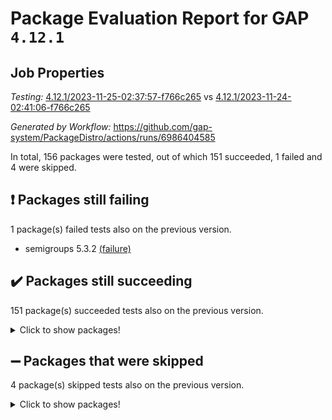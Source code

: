 # Package Evaluation Report for GAP `4.12.1`

## Job Properties

*Testing:* [4.12.1/2023-11-25-02:37:57-f766c265](https://github.com/gap-system/PackageDistro/blob/data/reports/4.12.1/2023-11-25-02:37:57-f766c265) vs [4.12.1/2023-11-24-02:41:06-f766c265](https://github.com/gap-system/PackageDistro/blob/data/reports/4.12.1/2023-11-24-02:41:06-f766c265)

*Generated by Workflow:* https://github.com/gap-system/PackageDistro/actions/runs/6986404585

In total, 156 packages were tested, out of which 151 succeeded, 1 failed and 4 were skipped.

## :exclamation: Packages still failing

1 package(s) failed tests also on the previous version.
- semigroups 5.3.2 [(failure)](https://github.com/gap-system/PackageDistro/actions/runs/6986404585/job/19012022755)

## :heavy_check_mark: Packages still succeeding

151 package(s) succeeded tests also on the previous version.
<details><summary>Click to show packages!</summary>

- 4ti2interface 2023.02-04 [(success)](https://github.com/gap-system/PackageDistro/actions/runs/6986404585/job/19012011741)
- ace 5.6.2 [(success)](https://github.com/gap-system/PackageDistro/actions/runs/6986404585/job/19012011814)
- aclib 1.3.2 [(success)](https://github.com/gap-system/PackageDistro/actions/runs/6986404585/job/19012011871)
- agt 0.3.1 [(success)](https://github.com/gap-system/PackageDistro/actions/runs/6986404585/job/19012011958)
- alnuth 3.2.1 [(success)](https://github.com/gap-system/PackageDistro/actions/runs/6986404585/job/19012012025)
- anupq 3.3.0 [(success)](https://github.com/gap-system/PackageDistro/actions/runs/6986404585/job/19012012093)
- atlasrep 2.1.7 [(success)](https://github.com/gap-system/PackageDistro/actions/runs/6986404585/job/19012012158)
- autodoc 2023.06.19 [(success)](https://github.com/gap-system/PackageDistro/actions/runs/6986404585/job/19012013125)
- automata 1.15 [(success)](https://github.com/gap-system/PackageDistro/actions/runs/6986404585/job/19012013383)
- automgrp 1.3.2 [(success)](https://github.com/gap-system/PackageDistro/actions/runs/6986404585/job/19012013574)
- autpgrp 1.11 [(success)](https://github.com/gap-system/PackageDistro/actions/runs/6986404585/job/19012013939)
- cap 2023.10-07 [(success)](https://github.com/gap-system/PackageDistro/actions/runs/6986404585/job/19012014379)
- caratinterface 2.3.5 [(success)](https://github.com/gap-system/PackageDistro/actions/runs/6986404585/job/19012014979)
- cddinterface 2022.11.01 [(success)](https://github.com/gap-system/PackageDistro/actions/runs/6986404585/job/19012015107)
- circle 1.6.6 [(success)](https://github.com/gap-system/PackageDistro/actions/runs/6986404585/job/19012015194)
- classicpres 1.22 [(success)](https://github.com/gap-system/PackageDistro/actions/runs/6986404585/job/19012015282)
- cohomolo 1.6.11 [(success)](https://github.com/gap-system/PackageDistro/actions/runs/6986404585/job/19012015403)
- congruence 1.2.5 [(success)](https://github.com/gap-system/PackageDistro/actions/runs/6986404585/job/19012015528)
- corelg 1.56 [(success)](https://github.com/gap-system/PackageDistro/actions/runs/6986404585/job/19012015627)
- crime 1.6 [(success)](https://github.com/gap-system/PackageDistro/actions/runs/6986404585/job/19012015716)
- crisp 1.4.6 [(success)](https://github.com/gap-system/PackageDistro/actions/runs/6986404585/job/19012015825)
- crypting 0.10.4 [(success)](https://github.com/gap-system/PackageDistro/actions/runs/6986404585/job/19012015914)
- cryst 4.1.26 [(success)](https://github.com/gap-system/PackageDistro/actions/runs/6986404585/job/19012016024)
- crystcat 1.1.10 [(success)](https://github.com/gap-system/PackageDistro/actions/runs/6986404585/job/19012016134)
- ctbllib 1.3.6 [(success)](https://github.com/gap-system/PackageDistro/actions/runs/6986404585/job/19012016211)
- cubefree 1.19 [(success)](https://github.com/gap-system/PackageDistro/actions/runs/6986404585/job/19012016301)
- curlinterface 2.3.2 [(success)](https://github.com/gap-system/PackageDistro/actions/runs/6986404585/job/19012016382)
- cvec 2.8.1 [(success)](https://github.com/gap-system/PackageDistro/actions/runs/6986404585/job/19012016469)
- datastructures 0.3.0 [(success)](https://github.com/gap-system/PackageDistro/actions/runs/6986404585/job/19012016566)
- deepthought 1.0.6 [(success)](https://github.com/gap-system/PackageDistro/actions/runs/6986404585/job/19012016669)
- design 1.8 [(success)](https://github.com/gap-system/PackageDistro/actions/runs/6986404585/job/19012016743)
- difsets 2.3.1 [(success)](https://github.com/gap-system/PackageDistro/actions/runs/6986404585/job/19012016823)
- digraphs 1.6.3 [(success)](https://github.com/gap-system/PackageDistro/actions/runs/6986404585/job/19012016916)
- edim 1.3.7 [(success)](https://github.com/gap-system/PackageDistro/actions/runs/6986404585/job/19012016977)
- example 4.3.4 [(success)](https://github.com/gap-system/PackageDistro/actions/runs/6986404585/job/19012017058)
- examplesforhomalg 2023.10-01 [(success)](https://github.com/gap-system/PackageDistro/actions/runs/6986404585/job/19012017135)
- factint 1.6.3 [(success)](https://github.com/gap-system/PackageDistro/actions/runs/6986404585/job/19012017226)
- ferret 1.0.9 [(success)](https://github.com/gap-system/PackageDistro/actions/runs/6986404585/job/19012017305)
- fga 1.5.0 [(success)](https://github.com/gap-system/PackageDistro/actions/runs/6986404585/job/19012017396)
- fining 1.5.6 [(success)](https://github.com/gap-system/PackageDistro/actions/runs/6986404585/job/19012017471)
- float 1.0.3 [(success)](https://github.com/gap-system/PackageDistro/actions/runs/6986404585/job/19012017536)
- format 1.4.3 [(success)](https://github.com/gap-system/PackageDistro/actions/runs/6986404585/job/19012017604)
- forms 1.2.9 [(success)](https://github.com/gap-system/PackageDistro/actions/runs/6986404585/job/19012017670)
- fplsa 1.2.6 [(success)](https://github.com/gap-system/PackageDistro/actions/runs/6986404585/job/19012017715)
- fr 2.4.12 [(success)](https://github.com/gap-system/PackageDistro/actions/runs/6986404585/job/19012017759)
- francy 2.0.3 [(success)](https://github.com/gap-system/PackageDistro/actions/runs/6986404585/job/19012017809)
- fwtree 1.3 [(success)](https://github.com/gap-system/PackageDistro/actions/runs/6986404585/job/19012017865)
- gapdoc 1.6.6 [(success)](https://github.com/gap-system/PackageDistro/actions/runs/6986404585/job/19012017897)
- gauss 2023.02-04 [(success)](https://github.com/gap-system/PackageDistro/actions/runs/6986404585/job/19012017942)
- gaussforhomalg 2023.10-01 [(success)](https://github.com/gap-system/PackageDistro/actions/runs/6986404585/job/19012017974)
- gbnp 1.0.5 [(success)](https://github.com/gap-system/PackageDistro/actions/runs/6986404585/job/19012018023)
- generalizedmorphismsforcap 2023.08-02 [(success)](https://github.com/gap-system/PackageDistro/actions/runs/6986404585/job/19012018063)
- genss 1.6.8 [(success)](https://github.com/gap-system/PackageDistro/actions/runs/6986404585/job/19012018121)
- gradedmodules 2023.09-01 [(success)](https://github.com/gap-system/PackageDistro/actions/runs/6986404585/job/19012018158)
- gradedringforhomalg 2023.08-01 [(success)](https://github.com/gap-system/PackageDistro/actions/runs/6986404585/job/19012018198)
- grape 4.9.0 [(success)](https://github.com/gap-system/PackageDistro/actions/runs/6986404585/job/19012018232)
- groupoids 1.73 [(success)](https://github.com/gap-system/PackageDistro/actions/runs/6986404585/job/19012018265)
- grpconst 2.6.4 [(success)](https://github.com/gap-system/PackageDistro/actions/runs/6986404585/job/19012018295)
- guarana 0.96.3 [(success)](https://github.com/gap-system/PackageDistro/actions/runs/6986404585/job/19012018332)
- guava 3.18 [(success)](https://github.com/gap-system/PackageDistro/actions/runs/6986404585/job/19012018368)
- hap 1.60 [(success)](https://github.com/gap-system/PackageDistro/actions/runs/6986404585/job/19012018417)
- hapcryst 0.1.15 [(success)](https://github.com/gap-system/PackageDistro/actions/runs/6986404585/job/19012018456)
- hecke 1.5.3 [(success)](https://github.com/gap-system/PackageDistro/actions/runs/6986404585/job/19012018500)
- help 3.5 [(success)](https://github.com/gap-system/PackageDistro/actions/runs/6986404585/job/19012018553)
- homalg 2023.10-01 [(success)](https://github.com/gap-system/PackageDistro/actions/runs/6986404585/job/19012018588)
- homalgtocas 2023.08-01 [(success)](https://github.com/gap-system/PackageDistro/actions/runs/6986404585/job/19012018639)
- idrel 2.45 [(success)](https://github.com/gap-system/PackageDistro/actions/runs/6986404585/job/19012018678)
- images 1.3.1 [(success)](https://github.com/gap-system/PackageDistro/actions/runs/6986404585/job/19012018716)
- intpic 0.3.0 [(success)](https://github.com/gap-system/PackageDistro/actions/runs/6986404585/job/19012018763)
- io 4.8.2 [(success)](https://github.com/gap-system/PackageDistro/actions/runs/6986404585/job/19012018808)
- io_forhomalg 2023.02-04 [(success)](https://github.com/gap-system/PackageDistro/actions/runs/6986404585/job/19012018852)
- irredsol 1.4.4 [(success)](https://github.com/gap-system/PackageDistro/actions/runs/6986404585/job/19012018904)
- json 2.1.1 [(success)](https://github.com/gap-system/PackageDistro/actions/runs/6986404585/job/19012018957)
- jupyterkernel 1.5.0 [(success)](https://github.com/gap-system/PackageDistro/actions/runs/6986404585/job/19012019013)
- jupyterviz 1.5.6 [(success)](https://github.com/gap-system/PackageDistro/actions/runs/6986404585/job/19012019075)
- kan 1.36 [(success)](https://github.com/gap-system/PackageDistro/actions/runs/6986404585/job/19012019150)
- kbmag 1.5.11 [(success)](https://github.com/gap-system/PackageDistro/actions/runs/6986404585/job/19012019199)
- laguna 3.9.6 [(success)](https://github.com/gap-system/PackageDistro/actions/runs/6986404585/job/19012019259)
- liealgdb 2.2.1 [(success)](https://github.com/gap-system/PackageDistro/actions/runs/6986404585/job/19012019308)
- liepring 2.8 [(success)](https://github.com/gap-system/PackageDistro/actions/runs/6986404585/job/19012019382)
- liering 2.4.2 [(success)](https://github.com/gap-system/PackageDistro/actions/runs/6986404585/job/19012019447)
- linearalgebraforcap 2023.11-01 [(success)](https://github.com/gap-system/PackageDistro/actions/runs/6986404585/job/19012019528)
- localizeringforhomalg 2023.10-01 [(success)](https://github.com/gap-system/PackageDistro/actions/runs/6986404585/job/19012019595)
- loops 3.4.3 [(success)](https://github.com/gap-system/PackageDistro/actions/runs/6986404585/job/19012019655)
- lpres 1.0.3 [(success)](https://github.com/gap-system/PackageDistro/actions/runs/6986404585/job/19012019722)
- majoranaalgebras 1.5.1 [(success)](https://github.com/gap-system/PackageDistro/actions/runs/6986404585/job/19012019800)
- mapclass 1.4.6 [(success)](https://github.com/gap-system/PackageDistro/actions/runs/6986404585/job/19012019871)
- matgrp 0.70 [(success)](https://github.com/gap-system/PackageDistro/actions/runs/6986404585/job/19012019933)
- matricesforhomalg 2023.11-01 [(success)](https://github.com/gap-system/PackageDistro/actions/runs/6986404585/job/19012019994)
- modisom 2.5.4 [(success)](https://github.com/gap-system/PackageDistro/actions/runs/6986404585/job/19012020080)
- modulepresentationsforcap 2023.10-01 [(success)](https://github.com/gap-system/PackageDistro/actions/runs/6986404585/job/19012020145)
- modules 2023.10-01 [(success)](https://github.com/gap-system/PackageDistro/actions/runs/6986404585/job/19012020216)
- monoidalcategories 2023.11-02 [(success)](https://github.com/gap-system/PackageDistro/actions/runs/6986404585/job/19012020269)
- nconvex 2022.09-01 [(success)](https://github.com/gap-system/PackageDistro/actions/runs/6986404585/job/19012020339)
- nilmat 1.4.2 [(success)](https://github.com/gap-system/PackageDistro/actions/runs/6986404585/job/19012020417)
- nock 1.5 [(success)](https://github.com/gap-system/PackageDistro/actions/runs/6986404585/job/19012020544)
- normalizinterface 1.3.6 [(success)](https://github.com/gap-system/PackageDistro/actions/runs/6986404585/job/19012020637)
- nq 2.5.10 [(success)](https://github.com/gap-system/PackageDistro/actions/runs/6986404585/job/19012020708)
- numericalsgps 1.3.1 [(success)](https://github.com/gap-system/PackageDistro/actions/runs/6986404585/job/19012020792)
- openmath 11.5.3 [(success)](https://github.com/gap-system/PackageDistro/actions/runs/6986404585/job/19012020901)
- orb 4.9.0 [(success)](https://github.com/gap-system/PackageDistro/actions/runs/6986404585/job/19012020997)
- packagemanager 1.4.1 [(success)](https://github.com/gap-system/PackageDistro/actions/runs/6986404585/job/19012021075)
- patternclass 2.4.3 [(success)](https://github.com/gap-system/PackageDistro/actions/runs/6986404585/job/19012021148)
- permut 2.0.4 [(success)](https://github.com/gap-system/PackageDistro/actions/runs/6986404585/job/19012021224)
- polenta 1.3.10 [(success)](https://github.com/gap-system/PackageDistro/actions/runs/6986404585/job/19012021335)
- polymaking 0.8.7 [(success)](https://github.com/gap-system/PackageDistro/actions/runs/6986404585/job/19012021412)
- primgrp 3.4.4 [(success)](https://github.com/gap-system/PackageDistro/actions/runs/6986404585/job/19012021496)
- profiling 2.5.4 [(success)](https://github.com/gap-system/PackageDistro/actions/runs/6986404585/job/19012021582)
- qpa 1.34 [(success)](https://github.com/gap-system/PackageDistro/actions/runs/6986404585/job/19012021667)
- quagroup 1.8.3 [(success)](https://github.com/gap-system/PackageDistro/actions/runs/6986404585/job/19012021742)
- radiroot 2.9 [(success)](https://github.com/gap-system/PackageDistro/actions/runs/6986404585/job/19012021805)
- rcwa 4.7.1 [(success)](https://github.com/gap-system/PackageDistro/actions/runs/6986404585/job/19012021879)
- rds 1.8 [(success)](https://github.com/gap-system/PackageDistro/actions/runs/6986404585/job/19012021951)
- recog 1.4.2 [(success)](https://github.com/gap-system/PackageDistro/actions/runs/6986404585/job/19012022028)
- repndecomp 1.3.0 [(success)](https://github.com/gap-system/PackageDistro/actions/runs/6986404585/job/19012022111)
- repsn 3.1.1 [(success)](https://github.com/gap-system/PackageDistro/actions/runs/6986404585/job/19012022231)
- resclasses 4.7.3 [(success)](https://github.com/gap-system/PackageDistro/actions/runs/6986404585/job/19012022334)
- ringsforhomalg 2023.11-02 [(success)](https://github.com/gap-system/PackageDistro/actions/runs/6986404585/job/19012022441)
- sco 2023.08-01 [(success)](https://github.com/gap-system/PackageDistro/actions/runs/6986404585/job/19012022547)
- scscp 2.4.1 [(success)](https://github.com/gap-system/PackageDistro/actions/runs/6986404585/job/19012022652)
- sglppow 2.3 [(success)](https://github.com/gap-system/PackageDistro/actions/runs/6986404585/job/19012022851)
- sgpviz 0.999.5 [(success)](https://github.com/gap-system/PackageDistro/actions/runs/6986404585/job/19012022961)
- simpcomp 2.1.14 [(success)](https://github.com/gap-system/PackageDistro/actions/runs/6986404585/job/19012023077)
- singular 2023.02.09 [(success)](https://github.com/gap-system/PackageDistro/actions/runs/6986404585/job/19012023193)
- sl2reps 1.1 [(success)](https://github.com/gap-system/PackageDistro/actions/runs/6986404585/job/19012023287)
- sla 1.5.3 [(success)](https://github.com/gap-system/PackageDistro/actions/runs/6986404585/job/19012023385)
- smallgrp 1.5.3 [(success)](https://github.com/gap-system/PackageDistro/actions/runs/6986404585/job/19012023501)
- smallsemi 0.6.13 [(success)](https://github.com/gap-system/PackageDistro/actions/runs/6986404585/job/19012023618)
- sonata 2.9.6 [(success)](https://github.com/gap-system/PackageDistro/actions/runs/6986404585/job/19012023715)
- sophus 1.27 [(success)](https://github.com/gap-system/PackageDistro/actions/runs/6986404585/job/19012023817)
- sotgrps 1.2 [(success)](https://github.com/gap-system/PackageDistro/actions/runs/6986404585/job/19012023925)
- spinsym 1.5.2 [(success)](https://github.com/gap-system/PackageDistro/actions/runs/6986404585/job/19012024028)
- standardff 1.0 [(success)](https://github.com/gap-system/PackageDistro/actions/runs/6986404585/job/19012024169)
- symbcompcc 1.3.2 [(success)](https://github.com/gap-system/PackageDistro/actions/runs/6986404585/job/19012024366)
- thelma 1.3 [(success)](https://github.com/gap-system/PackageDistro/actions/runs/6986404585/job/19012024456)
- tomlib 1.2.9 [(success)](https://github.com/gap-system/PackageDistro/actions/runs/6986404585/job/19012024538)
- toolsforhomalg 2023.10-01 [(success)](https://github.com/gap-system/PackageDistro/actions/runs/6986404585/job/19012024615)
- toric 1.9.5 [(success)](https://github.com/gap-system/PackageDistro/actions/runs/6986404585/job/19012024706)
- toricvarieties 2022.07.13 [(success)](https://github.com/gap-system/PackageDistro/actions/runs/6986404585/job/19012024794)
- transgrp 3.6.4 [(success)](https://github.com/gap-system/PackageDistro/actions/runs/6986404585/job/19012024905)
- ugaly 4.1.3 [(success)](https://github.com/gap-system/PackageDistro/actions/runs/6986404585/job/19012024975)
- unipot 1.5 [(success)](https://github.com/gap-system/PackageDistro/actions/runs/6986404585/job/19012025049)
- unitlib 4.2.0 [(success)](https://github.com/gap-system/PackageDistro/actions/runs/6986404585/job/19012025122)
- utils 0.84 [(success)](https://github.com/gap-system/PackageDistro/actions/runs/6986404585/job/19012025179)
- uuid 0.7 [(success)](https://github.com/gap-system/PackageDistro/actions/runs/6986404585/job/19012025236)
- walrus 0.9991 [(success)](https://github.com/gap-system/PackageDistro/actions/runs/6986404585/job/19012025291)
- wedderga 4.10.4 [(success)](https://github.com/gap-system/PackageDistro/actions/runs/6986404585/job/19012025344)
- xmod 2.91 [(success)](https://github.com/gap-system/PackageDistro/actions/runs/6986404585/job/19012025386)
- xmodalg 1.23 [(success)](https://github.com/gap-system/PackageDistro/actions/runs/6986404585/job/19012025446)
- yangbaxter 0.10.3 [(success)](https://github.com/gap-system/PackageDistro/actions/runs/6986404585/job/19012025498)
- zeromqinterface 0.14 [(success)](https://github.com/gap-system/PackageDistro/actions/runs/6986404585/job/19012025546)
</details>

## :heavy_minus_sign: Packages that were skipped

4 package(s) skipped tests also on the previous version.
<details><summary>Click to show packages!</summary>

- browse 1.8.21 [(skipped)](https://github.com/gap-system/PackageDistro/actions/runs/6986404585/job/19011806309)
- itc 1.5.1 [(skipped)](https://github.com/gap-system/PackageDistro/actions/runs/6986404585/job/19011806309)
- polycyclic 2.16 [(skipped)](https://github.com/gap-system/PackageDistro/actions/runs/6986404585/job/19011806309)
- xgap 4.31 [(skipped)](https://github.com/gap-system/PackageDistro/actions/runs/6986404585/job/19011806309)
</details>

